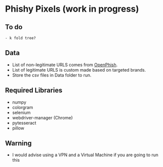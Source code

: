 # Phishy Pixels (work in progress)

## To do
    - k fold tree?

## Data
- List of non-legitimate URLS comes from [OpenPhish](https://openphish.com/). 
- List of legitimate URLS is custom made based on  targeted brands.
- Store the csv files in Data folder to run.

## Required Libraries
- numpy
- colorgram
- selenium 
- webdriver-manager (Chrome)
- pytesseract
- pillow

## Warning
- I would advise using a VPN and a Virtual Machine if you are going to run this
